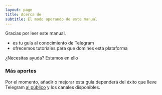```yaml
---
layout: page
title: Acerca de
subtitle: El modo operando de este manual
---
```


Gracias por leer este manual.

- es tu guía al conocimiento de Telegram
- ofrecemos tutoriales para que domines esta plataforma

¿Necesitas ayuda? Estamos en ello

### Más aportes

Por el momento, añadir o mejorar esta guía dependerá del éxito que lleve Telegram [al público](http://es.wikipedia.org/wiki/Telegram_Messenger) y los canales disponibles.
